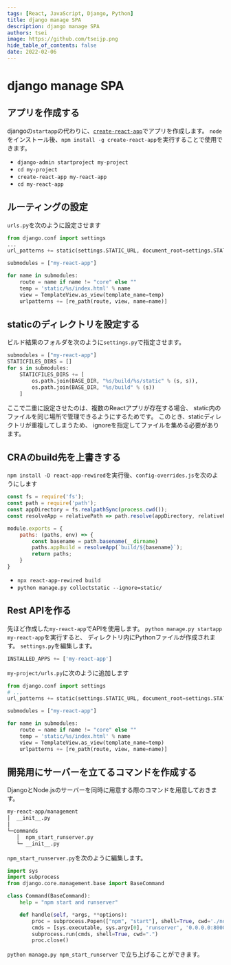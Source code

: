 ```yaml
---
tags: [React, JavaScript, Django, Python]
title: django manage SPA
description: django manage SPA
authors: tsei
image: https://github.com/tseijp.png
hide_table_of_contents: false
date: 2022-02-06
---
```


# django manage SPA

## アプリを作成する

djangoの`startapp`の代わりに、[`create-react-app`][cra]でアプリを作成します。
`node`をインストール後、`npm install -g create-react-app`を実行することで使用できます。

[cra]: https://github.com/facebook/create-react-app

- `django-admin startproject my-project`
- `cd my-project`
- `create-react-app my-react-app`
- `cd my-react-app`

<!--truncate-->

## ルーティングの設定

`urls.py`を次のように設定させます

```python
from django.conf import settings
...
url_patterns += static(settings.STATIC_URL, document_root=settings.STATIC_ROOT)

submodules = ["my-react-app"]

for name in submodules:
    route = name if name != "core" else ""
    temp = 'static/%s/index.html' % name
    view = TemplateView.as_view(template_name=temp)
    urlpatterns += [re_path(route, view, name=name)]
```

## staticのディレクトリを設定する

ビルド結果のフォルダを次のように`settings.py`で指定させます。

```python
submodules = ["my-react-app"]
STATICFILES_DIRS = []
for s in submodules:
    STATICFILES_DIRS += [
        os.path.join(BASE_DIR, "%s/build/%s/static" % (s, s)),
        os.path.join(BASE_DIR, "%s/build" % (s))
    ]
```

ここで二重に設定させたのは、複数のReactアプリが存在する場合、
static内のファイルを同じ場所で管理できるようにするためです。
このとき、staticディレクトリが重複してしまうため、
ignoreを指定してファイルを集める必要があります。

## CRAのbuild先を上書きする

`npm install -D react-app-rewired`を実行後、`config-overrides.js`を次のようにします

```jsx
const fs = require('fs');
const path = require('path');
const appDirectory = fs.realpathSync(process.cwd());
const resolveApp = relativePath => path.resolve(appDirectory, relativePath);

module.exports = {
    paths: (paths, env) => {
        const basename = path.basename(__dirname)
        paths.appBuild = resolveApp(`build/${basename}`);
        return paths;
    }
}
```

- `npx react-app-rewired build`
- `python manage.py collectstatic --ignore=static/`

## Rest APIを作る

先ほど作成した`my-react-app`でAPIを使用します。
`python manage.py startapp my-react-app`を実行すると、
ディレクトリ内にPythonファイルが作成されます。
`settings.py`を編集します。

```python
INSTALLED_APPS += ['my-react-app']
```

`my-project/urls.py`に次のように追加します

```python
from django.conf import settings
# ...
url_patterns += static(settings.STATIC_URL, document_root=settings.STATIC_ROOT)

submodules = ["my-react-app"]

for name in submodules:
    route = name if name != "core" else ""
    temp = 'static/%s/index.html' % name
    view = TemplateView.as_view(template_name=temp)
    urlpatterns += [re_path(route, view, name=name)]
```

## 開発用にサーバーを立てるコマンドを作成する

DjangoとNode.jsのサーバーを同時に用意する際のコマンドを用意しておきます。

```sh
my-react-app/management
│  __init__.py
│
└─commands
   │  npm_start_runserver.py
   └─ __init__.py
```

`npm_start_runserver.py`を次のように編集します。

```python
import sys
import subprocess
from django.core.management.base import BaseCommand

class Command(BaseCommand):
    help = "npm start and runserver"

    def handle(self, *args, **options):
        proc = subprocess.Popen(["npm", "start"], shell=True, cwd='./note')
        cmds = [sys.executable, sys.argv[0], 'runserver', '0.0.0.0:8000']
        subprocess.run(cmds, shell=True, cwd=".")
        proc.close()
```

`python manage.py npm_start_runserver` で立ち上げることができます。

